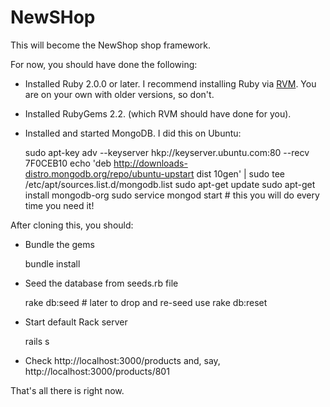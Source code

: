 # NewSHop

This will become the NewShop shop framework.

For now, you should have done the following:

* Installed Ruby 2.0.0 or later. I recommend installing Ruby via [RVM](http://rvm.io/rvm/install). You are on your own with older versions, so don't.
* Installed RubyGems 2.2. (which RVM should have done for you).
* Installed and started MongoDB. I did this on Ubuntu:

    sudo apt-key adv --keyserver hkp://keyserver.ubuntu.com:80 --recv 7F0CEB10
    echo 'deb http://downloads-distro.mongodb.org/repo/ubuntu-upstart dist 10gen' | sudo tee /etc/apt/sources.list.d/mongodb.list
    sudo apt-get update
    sudo apt-get install mongodb-org
    sudo service mongod start  # this you will do every time you need it!
    
After cloning this, you should:

* Bundle the gems

    bundle install

* Seed the database from seeds.rb file

    rake db:seed # later to drop and re-seed use rake db:reset

* Start default Rack server

    rails s
    
* Check http://localhost:3000/products and, say, http://localhost:3000/products/801

That's all there is right now.
